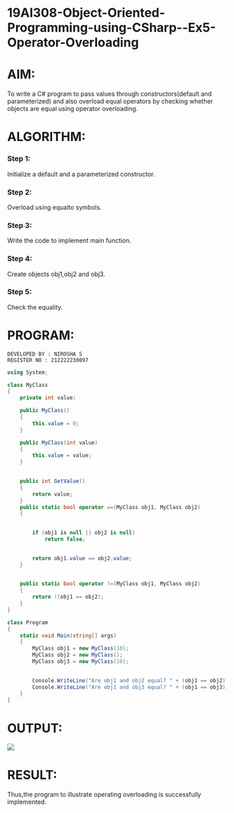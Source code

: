 # 19AI308-Object-Oriented-Programming-using-CSharp--Ex5-Operator-Overloading

# AIM:
To write a C# program to pass values through constructors(default and parameterized) and also overload equal operators by checking whether objects 
are equal using operator overloading. 

# ALGORITHM:
### Step 1:
Initialize a default and a parameterized constructor.

### Step 2:
Overload using equalto symbols.

### Step 3:
Write the code to implement main function.

### Step 4:
Create objects obj1,obj2 and obj3.

### Step 5:
Check the equality.

# PROGRAM:
```
DEVELOPED BY : NIROSHA S
REGISTER NO : 212222230097
```
```c#
using System;

class MyClass
{
    private int value;

    public MyClass()
    {
        this.value = 0;
    }

    public MyClass(int value)
    {
        this.value = value;
    }

    
    public int GetValue()
    {
        return value;
    }
    public static bool operator ==(MyClass obj1, MyClass obj2)
    {

        
        if (obj1 is null || obj2 is null)
            return false;

        
        return obj1.value == obj2.value;
    }

  
    public static bool operator !=(MyClass obj1, MyClass obj2)
    {
        return !(obj1 == obj2);
    }
}

class Program
{
    static void Main(string[] args)
    {
        MyClass obj1 = new MyClass(10);
        MyClass obj2 = new MyClass(); 
        MyClass obj3 = new MyClass(10);

       
        Console.WriteLine("Are obj1 and obj2 equal? " + (obj1 == obj2));
        Console.WriteLine("Are obj1 and obj3 equal? " + (obj1 == obj3));
    }
}
```
# OUTPUT:
![](./out.png)

# RESULT:
Thus,the program to illustrate operating overloading is successfully implemented.
